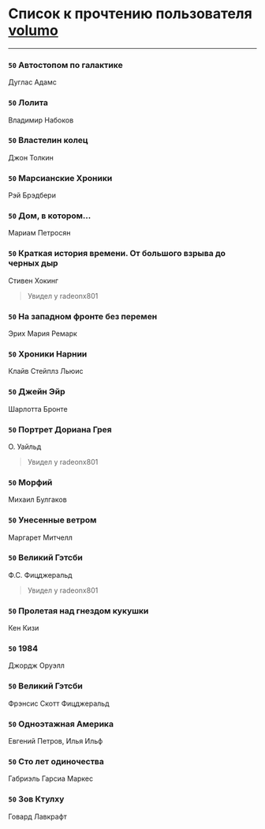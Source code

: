 # Список к прочтению пользователя [volumo](https://plus.google.com/103187459556913989410)
---

### `50` Автостопом по галактике
Дуглас Адамс

### `50` Лолита
Владимир Набоков

### `50` Властелин колец
Джон Толкин

### `50` Марсианские Хроники
Рэй Брэдбери

### `50` Дом, в котором...
Мариам Петросян

### `50` Краткая история времени. От большого взрыва до черных дыр
Стивен Хокинг
> Увидел у radeonx801

### `50` На западном фронте без перемен
Эрих Мария Ремарк

### `50` Хроники Нарнии
Клайв Стейплз Льюис

### `50` Джейн Эйр
Шарлотта Бронте

### `50` Портрет Дориана Грея
О. Уайльд
> Увидел у radeonx801

### `50` Морфий
Михаил Булгаков

### `50` Унесенные ветром
Маргарет Митчелл

### `50` Великий Гэтсби
Ф.С. Фицджеральд
> Увидел у radeonx801

### `50` Пролетая над гнездом кукушки
Кен Кизи

### `50` 1984
Джордж Оруэлл

### `50` Великий Гэтсби
Фрэнсис Скотт Фицджеральд

### `50` Одноэтажная Америка
Евгений Петров, Илья Ильф

### `50` Сто лет одиночества
Габриэль Гарсиа Маркес

### `50` Зов Ктулху
Говард Лавкрафт

